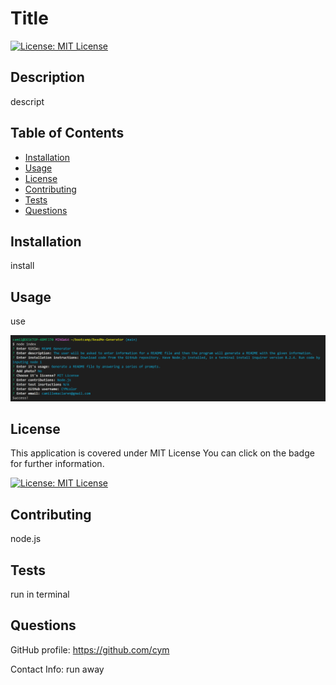 
# Title

[![License: MIT License](https://img.shields.io/badge/License-MIT_License-blue.svg)](https://opensource.org/licenses/MIT)

## Description
descript

## Table of Contents
- [Installation](#installation)
- [Usage](#usage)
- [License](#license)
- [Contributing](#contributing)
- [Tests](#tests)
- [Questions](#questions)

## Installation
install

## Usage
use

![screenshot](./assets/images/screenshot.png)

## License
 This application is covered under MIT License
You can click on the badge for further information.

[![License: MIT License](https://img.shields.io/badge/License-MIT_License-blue.svg)](https://opensource.org/licenses/MIT)

## Contributing
node.js

## Tests
run in terminal

## Questions
GitHub profile: https://github.com/cym

Contact Info: run away

